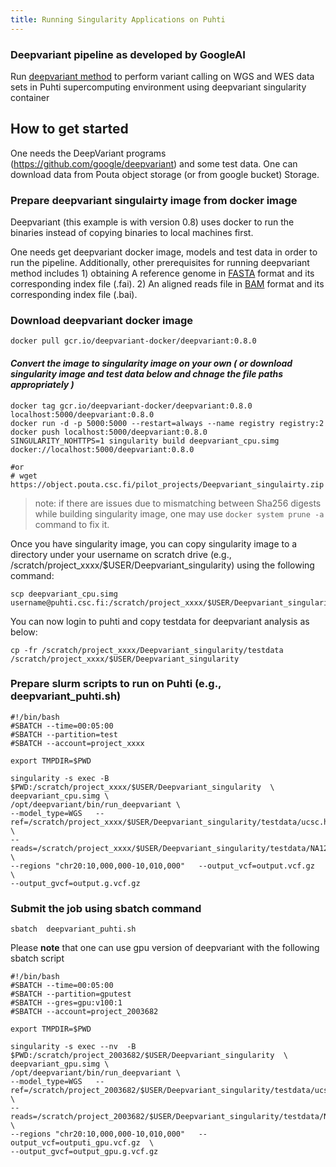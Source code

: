 ```yaml
---
title: Running Singularity Applications on Puhti
---
```


### Deepvariant pipeline as developed by GoogleAI ###
Run [deepvariant method](https://github.com/google/deepvariant)   to perform variant calling on WGS and WES data sets in Puhti supercomputing environment using deepvariant singularity container


## How to get started
One needs the DeepVariant programs (https://github.com/google/deepvariant) and some test data. One can download data from Pouta object storage  (or from google bucket)  Storage.

### Prepare deepvariant singulairty image from docker image
Deepvariant (this example is with version 0.8) uses docker to run the binaries instead of copying binaries to local machines first.

One needs get deepvariant docker image, models and test data in order to run the pipeline. Additionally, other prerequisites for running deepvariant method includes 1) obtaining A reference genome in [FASTA](https://en.wikipedia.org/wiki/FASTA_format) format and its corresponding index file (.fai). 2) An aligned reads file in [BAM](http://genome.sph.umich.edu/wiki/BAM) format and its corresponding index file (.bai).

### Download deepvariant docker image

```
docker pull gcr.io/deepvariant-docker/deepvariant:0.8.0
```

#### _Convert the image to singularity image on your own ( or download singularity image and test data below and chnage the file paths appropriately )_ ####

```
docker tag gcr.io/deepvariant-docker/deepvariant:0.8.0 localhost:5000/deepvariant:0.8.0
docker run -d -p 5000:5000 --restart=always --name registry registry:2
docker push localhost:5000/deepvariant:0.8.0
SINGULARITY_NOHTTPS=1 singularity build deepvariant_cpu.simg docker://localhost:5000/deepvariant:0.8.0

#or 
# wget https://object.pouta.csc.fi/pilot_projects/Deepvariant_singulairty.zip

```
> note: if there are issues due to mismatching between Sha256 digests while building singularity image, one may use `docker system prune -a` command to fix it.

Once you have singularity image, you can copy singularity image to a directory under your username on scratch drive (e.g., /scratch/project_xxxx/$USER/Deepvariant_singularity) using the following command:

```
scp deepvariant_cpu.simg username@puhti.csc.fi:/scratch/project_xxxx/$USER/Deepvariant_singularity
```
You can now login to puhti and  copy testdata for deepvariant analysis as below:

```
cp -fr /scratch/project_xxxx/Deepvariant_singularity/testdata  /scratch/project_xxxx/$USER/Deepvariant_singularity

```

### Prepare slurm scripts to run on Puhti (e.g., deepvariant_puhti.sh)

```
#!/bin/bash
#SBATCH --time=00:05:00
#SBATCH --partition=test
#SBATCH --account=project_xxxx

export TMPDIR=$PWD

singularity -s exec -B $PWD:/scratch/project_xxxx/$USER/Deepvariant_singularity  \
deepvariant_cpu.simg \
/opt/deepvariant/bin/run_deepvariant \
--model_type=WGS   --ref=/scratch/project_xxxx/$USER/Deepvariant_singularity/testdata/ucsc.hg19.chr20.unittest.fasta \
--reads=/scratch/project_xxxx/$USER/Deepvariant_singularity/testdata/NA12878_S1.chr20.10_10p1mb.bam \
--regions "chr20:10,000,000-10,010,000"   --output_vcf=output.vcf.gz  \
--output_gvcf=output.g.vcf.gz
```

### Submit the job using sbatch command

```
sbatch  deepvariant_puhti.sh
```

Please **note** that one can use gpu version of deepvariant with the following sbatch script

```
#!/bin/bash
#SBATCH --time=00:05:00
#SBATCH --partition=gputest
#SBATCH --gres=gpu:v100:1
#SBATCH --account=project_2003682

export TMPDIR=$PWD

singularity -s exec --nv  -B $PWD:/scratch/project_2003682/$USER/Deepvariant_singularity  \
deepvariant_gpu.simg \
/opt/deepvariant/bin/run_deepvariant \
--model_type=WGS   --ref=/scratch/project_2003682/$USER/Deepvariant_singularity/testdata/ucsc.hg19.chr20.unittest.fasta \
--reads=/scratch/project_2003682/$USER/Deepvariant_singularity/testdata/NA12878_S1.chr20.10_10p1mb.bam \
--regions "chr20:10,000,000-10,010,000"   --output_vcf=outputi_gpu.vcf.gz  \
--output_gvcf=output_gpu.g.vcf.gz

```
